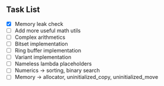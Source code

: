 ## Task List
- [x] Memory leak check
- [ ] Add more useful math utils
- [ ] Complex arithmetics
- [ ] Bitset implementation
- [ ] Ring buffer implementation
- [ ] Variant implementation
- [ ] Nameless lambda placeholders
- [ ] Numerics -> sorting, binary search
- [ ] Memory -> allocator, uninitialized_copy, uninitialized_move